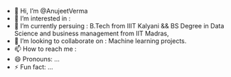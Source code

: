 - 👋 Hi, I’m @AnujeetVerma
- 👀 I’m interested in : 
- 🌱 I’m currently persuing : B.Tech from IIIT Kalyani && BS Degree in Data Science and business management from IIT Madras, 
- 💞️ I’m looking to collaborate on : Machine learning projects.
- 📫 How to reach me : 
- 😄 Pronouns: ...
- ⚡ Fun fact: ...

<!---
anujeetverma/anujeetverma is a ✨ special ✨ repository because its `README.md` (this file) appears on your GitHub profile.
You can click the Preview link to take a look at your changes.
--->
